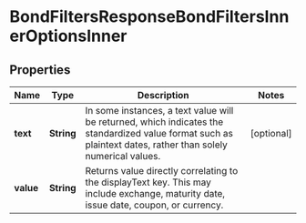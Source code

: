 

# BondFiltersResponseBondFiltersInnerOptionsInner


## Properties

| Name | Type | Description | Notes |
|------------ | ------------- | ------------- | -------------|
|**text** | **String** | In some instances, a text value will be returned, which indicates the standardized value format such as plaintext dates, rather than solely numerical values. |  [optional] |
|**value** | **String** | Returns value directly correlating to the displayText key. This may include exchange, maturity date, issue date, coupon, or currency. |  |



